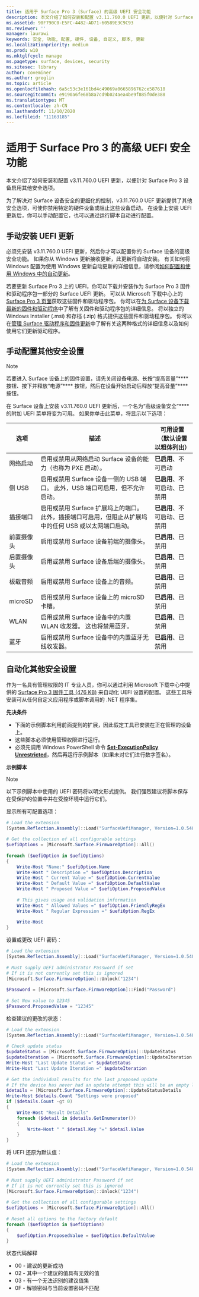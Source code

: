 ```yaml
---
title: 适用于 Surface Pro 3 (Surface) 的高级 UEFI 安全功能
description: 本文介绍了如何安装和配置 v3.11.760.0 UEFI 更新，以便针对 Surface Pro 3 设备启用其他安全选项。
ms.assetid: 90F790C0-E5FC-4482-AD71-60589E3C9C93
ms.reviewer: ''
manager: laurawi
keywords: 安全, 功能, 配置, 硬件, 设备, 自定义, 脚本, 更新
ms.localizationpriority: medium
ms.prod: w10
ms.mktglfcycl: manage
ms.pagetype: surface, devices, security
ms.sitesec: library
author: coveminer
ms.author: greglin
ms.topic: article
ms.openlocfilehash: 6a5c53c3e161bd4c49069a0665896762ce587618
ms.sourcegitcommit: e9190a6fe68b8a7cd9b024aea4be9f885f0de388
ms.translationtype: MT
ms.contentlocale: zh-CN
ms.lasthandoff: 11/10/2020
ms.locfileid: "11163185"
---
```

# 适用于 Surface Pro 3 的高级 UEFI 安全功能


本文介绍了如何安装和配置 v3.11.760.0 UEFI 更新，以便针对 Surface Pro 3 设备启用其他安全选项。

为了解决对 Surface 设备安全的更细化的控制，v3.11.760.0 UEF 更新提供了其他安全选项，可使你禁用特定的硬件设备或阻止这些设备启动。 在设备上安装 UEFI 更新后，你可以手动配置它，也可以通过运行脚本自动进行配置。

##  <a name="manually-install-the-uefi-update"></a>手动安装 UEFI 更新


必须先安装 v3.11.760.0 UEFI 更新，然后你才可以配置你的 Surface 设备的高级安全功能。 如果你从 Windows 更新接收更新，此更新将自动安装。 有关如何将 Windows 配置为使用 Windows 更新自动更新的详细信息，请参阅[如何配置和使用 Windows 中的自动更新](https://support.microsoft.com/kb/306525)。

若要更新 Surface Pro 3 上的 UEFI，你可以下载并安装作为 Surface Pro 3 固件和驱动程序包一部分的 Surface UEFI 更新。 可以从 Microsoft 下载中心上的[Surface Pro 3 页面](https://www.microsoft.com/download/details.aspx?id=38826)获取这些固件和驱动程序包。 你可以在[为 Surface 设备下载最新的固件和驱动程序](https://technet.microsoft.com/itpro/surface/deploy-the-latest-firmware-and-drivers-for-surface-devices)中了解有关固件和驱动程序包的详细信息。 将以独立的 Windows Installer (.msi) 和存档 (.zip) 格式提供这些固件和驱动程序包。 你可以在[管理 Surface 驱动程序和固件更新](https://technet.microsoft.com/itpro/surface/manage-surface-pro-3-firmware-updates)中了解有关这两种格式的详细信息以及如何使用它们更新驱动程序。

##  <a name="manually-configure-additional-security-settings"></a>手动配置其他安全设置


>[!NOTE]
>若要进入 Surface 设备上的固件设置，请先关闭设备电源、长按“提高音量”**** 按钮、按下并释放“电源”**** 按钮，然后在设备开始启动后释放“提高音量”**** 按钮。

在 Surface 设备上安装 v3.11.760.0 UEFI 更新后，一个名为“高级设备安全”**** 的附加 UEFI 菜单将变为可用。 如果你单击此菜单，将显示以下选项：

| 选项         | 描述                                                                                                                                                                          | 可用设置（默认设置以粗体列出） |
|----------------|--------------------------------------------------------------------------------------------------------------------------------------------------------------------------------------|---------------------------------------------|
| 网络启动   | 启用或禁用从网络启动 Surface 设备的能力（也称为 PXE 启动）。                                                                            | **已启用**、不可启动                   |
| 侧 USB       | 启用或禁用 Surface 设备一侧的 USB 端口。 此外，USB 端口可启用，但不允许启动。                                                | **已启用**、不可启动、已禁用         |
| 插接端口   | 启用或禁用 Surface 扩展坞上的端口。 此外，插接端口可启用，但阻止从扩展坞中的任何 USB 或以太网端口启动。 | **已启用**、不可启动、已禁用         |
| 前置摄像头   | 启用或禁用 Surface 设备前端的摄像头。                                                                                                                   | **已启用**、已禁用                       |
| 后置摄像头    | 启用或禁用 Surface 设备后端的摄像头。                                                                                                                    | **已启用**、已禁用                       |
| 板载音频 | 启用或禁用 Surface 设备上的音频。                                                                                                                                     | **已启用**、已禁用                       |
| microSD        | 启用或禁用 Surface 设备上的 microSD 卡槽。                                                                                                                          | **已启用**、已禁用                       |
| WLAN           | 启用或禁用 Surface 设备中的内置 WLAN 收发器。 这也将禁用蓝牙。                                                                              | **已启用**、已禁用                       |
| 蓝牙      | 启用或禁用 Surface 设备中的内置蓝牙无线收发器。                                                                                                        | **已启用**、已禁用                       |

 

##  <a name="automate-additional-security-settings"></a>自动化其他安全设置


作为一名具有管理权限的 IT 专业人员，你可以通过利用 Microsoft 下载中心中提供的 [Surface Pro 3 固件工具 (476 KB)](https://go.microsoft.com/fwlink/p/?LinkID=618038) 来自动化 UEFI 设置的配置。 这些工具将安装可从任何自定义应用程序或脚本调用的 .NET 程序集。

**先决条件**

-   下面的示例脚本利用前面提到的扩展，因此假定工具已安装在正在管理的设备上。
-   这些脚本必须使用管理权限进行运行。
-   必须先调用 Windows PowerShell 命令 [**Set-ExecutionPolicy Unrestricted**](https://technet.microsoft.com/library/ee176961.aspx)，然后再运行示例脚本（如果未对它们进行数字签名）。

**示例脚本**

> [!NOTE]
> 以下示例脚本中使用的 UEFI 密码将以明文形式提供。 我们强烈建议将脚本保存在受保护的位置中并在受控环境中运行它们。


显示所有可配置选项：

```powershell
# Load the extension 
[System.Reflection.Assembly]::Load("SurfaceUefiManager, Version=1.0.5483.22783, Culture=neutral, PublicKeyToken=20606f4b5276c705")  
 
# Get the collection of all configurable settings 
$uefiOptions = [Microsoft.Surface.FirmwareOption]::All() 
 
foreach ($uefiOption in $uefiOptions) 
{ 
    Write-Host "Name:" $uefiOption.Name 
    Write-Host " Description =" $uefiOption.Description 
    Write-Host " Current Value =" $uefiOption.CurrentValue 
    Write-Host " Default Value =" $uefiOption.DefaultValue 
    Write-Host " Proposed Value =" $uefiOption.ProposedValue 
     
    # This gives usage and validation information 
    Write-Host " Allowed Values =" $uefiOption.FriendlyRegEx 
    Write-Host " Regular Expression =" $uefiOption.RegEx 
     
    Write-Host 
}
```

设置或更改 UEFI 密码：

```powershell
# Load the extension 
[System.Reflection.Assembly]::Load("SurfaceUefiManager, Version=1.0.5483.22783, Culture=neutral, PublicKeyToken=20606f4b5276c705")  
 
# Must supply UEFI administrator Password if set 
# If it is not currently set this is ignored 
[Microsoft.Surface.FirmwareOption]::Unlock("1234") 
 
$Password = [Microsoft.Surface.FirmwareOption]::Find("Password") 
 
# Set New value to 12345 
$Password.ProposedValue = "12345"
```

检查建议的更改的状态：

```powershell
# Load the extension 
[System.Reflection.Assembly]::Load("SurfaceUefiManager, Version=1.0.5483.22783, Culture=neutral, PublicKeyToken=20606f4b5276c705")  
 
# Check update status 
$updateStatus = [Microsoft.Surface.FirmwareOption]::UpdateStatus 
$updateIteration = [Microsoft.Surface.FirmwareOption]::UpdateIteration 
Write-Host "Last Update Status =" $updateStatus 
Write-Host "Last Update Iteration =" $updateIteration 
 
# Get the individual results for the last proposed update 
# If the device has never had an update attempt this will be an empty list 
$details = [Microsoft.Surface.FirmwareOption]::UpdateStatusDetails 
Write-Host $details.Count "Settings were proposed" 
if ($details.Count -gt 0) 
{ 
    Write-Host "Result Details" 
    foreach ($detail in $details.GetEnumerator()) 
    { 
        Write-Host " " $detail.Key "=" $detail.Value 
    } 
}
```

将 UEFI 还原为默认值：

```powershell
# Load the extension 
[System.Reflection.Assembly]::Load("SurfaceUefiManager, Version=1.0.5483.22783, Culture=neutral, PublicKeyToken=20606f4b5276c705")  
 
# Must supply UEFI administrator Password if set 
# If it is not currently set this is ignored 
[Microsoft.Surface.FirmwareOption]::Unlock("1234") 
 
# Get the collection of all configurable settings 
$uefiOptions = [Microsoft.Surface.FirmwareOption]::All() 
 
# Reset all options to the factory default 
foreach ($uefiOption in $uefiOptions) 
{ 
    $uefiOption.ProposedValue = $uefiOption.DefaultValue 
}
```

状态代码解释

-   00 - 建议的更新成功
-   02 - 其中一个建议的值具有无效的值
-   03 - 有一个无法识别的建议值集
-   0F - 解锁密码与当前设置密码不匹配

 
